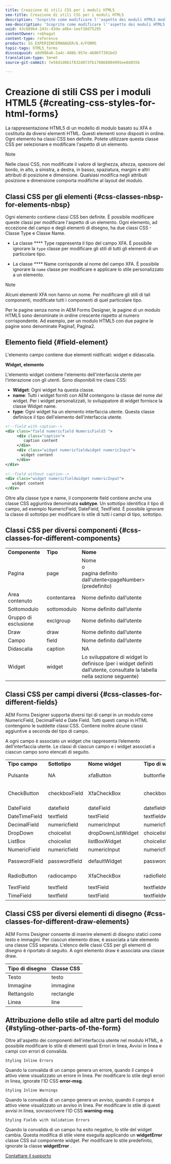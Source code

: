```yaml
---
title: Creazione di stili CSS per i moduli HTML5
seo-title: Creazione di stili CSS per i moduli HTML5
description: 'Scoprite come modificare l''aspetto dei moduli HTML5 modificando la classe CSS associata all''elemento modulo HTML. '
seo-description: 'Scoprite come modificare l''aspetto dei moduli HTML5 modificando la classe CSS associata all''elemento modulo HTML. '
uuid: 43c689b4-243c-43de-a8be-1eef10d75295
contentOwner: robhagat
content-type: reference
products: SG_EXPERIENCEMANAGER/6.4/FORMS
topic-tags: hTML5_forms
discoiquuid: a8d986ab-2a4c-488b-957e-4606f7391bd3
translation-type: tm+mt
source-git-commit: 7e58d1d861f832d073fb178868804995ee8d855b

---
```



# Creazione di stili CSS per i moduli HTML5 {#creating-css-styles-for-html-forms}

La rappresentazione HTML5 di un modello di modulo basato su XFA è costituita da diversi elementi HTML. Questi elementi sono disposti in ordine. Ogni elemento ha classi CSS ben definite. Potete utilizzare questa classe CSS per selezionare e modificare l&#39;aspetto di un elemento.

>[!NOTE]
>
>Nelle classi CSS, non modificate il valore di larghezza, altezza, spessore del bordo, in alto, a sinistra, a destra, in basso, spaziatura, margini e altri attributi di posizione e dimensione. Qualsiasi modifica negli attributi posizione e dimensione comporta modifiche al layout del modulo.

## Classi CSS per gli elementi {#css-classes-nbsp-for-elements-nbsp}

Ogni elemento contiene classi CSS ben definite. È possibile modificare queste classi per modificare l&#39;aspetto di un elemento. Ogni elemento, ad eccezione del campo e degli elementi di disegno, ha due classi CSS - Classe Type e Classe Name.

* La classe **** Type rappresenta il tipo del campo XFA. È possibile ignorare la `type` classe per modificare gli stili di tutti gli elementi di un particolare tipo.

* La classe **** Name corrisponde al nome del campo XFA. È possibile ignorare la `name` classe per modificare e applicare lo stile personalizzato a un elemento.

>[!NOTE]
>
>Alcuni elementi XFA non hanno un nome. Per modificare gli stili di tali componenti, modificate tutti i componenti di quel particolare tipo.

Per le pagine senza nome in AEM Forms Designer, le pagine di un modulo HTML5 sono denominate in ordine crescente rispetto al numero corrispondente. Ad esempio, per un modulo HTML5 con due pagine le pagine sono denominate Pagina1, Pagina2.

## Elemento field {#field-element}

L&#39;elemento campo contiene due elementi nidificati: widget e didascalia.

**Widget, elemento**

L&#39;elemento widget contiene l&#39;elemento dell&#39;interfaccia utente per l&#39;interazione con gli utenti. Sono disponibili tre classi CSS:

* **Widget**: Ogni widget ha questa classe.
* **name**: Tutti i widget forniti con AEM contengono la classe del nome del widget. Per i widget personalizzati, lo sviluppatore di widget fornisce la classe Widget name.
* **type**: Ogni widget ha un elemento interfaccia utente. Questa classe definisce il tipo dell&#39;elemento dell&#39;interfaccia utente.

```xml
<!--field with caption-->
<div class="field numericfield NumericField3 ">
     <div class="caption">
        caption content
     </div>
     <div class="widget numericfieldwidget numericInput">
       widget content
     </div>
</div>
 
<!--field without caption-->
<div class="widget numericfieldwidget numericInput">
   widget content
</div>
```

Oltre alla classe type e name, il componente field contiene anche una classe CSS aggiuntiva denominata **subtype**. Un sottotipo identifica il tipo di campo, ad esempio NumericField, DateField, TextField. È possibile ignorare la classe di sottotipo per modificare lo stile di tutti i campi di tipo, sottotipo.

## Classi CSS per diversi componenti {#css-classes-for-different-components}

<table> 
 <tbody> 
  <tr> 
   <td><strong>Componente</strong></td> 
   <td><strong>Tipo</strong></td> 
   <td><strong>Nome</strong></td> 
  </tr> 
  <tr> 
   <td>Pagina</td> 
   <td>page</td> 
   <td>Nome<br /> o<br /> pagina definito dall'utente&lt;pageNumber&gt; (predefinito)</td> 
  </tr> 
  <tr> 
   <td>Area contenuto</td> 
   <td>contentarea</td> 
   <td>Nome definito dall’utente</td> 
  </tr> 
  <tr> 
   <td>Sottomodulo</td> 
   <td>sottomodulo</td> 
   <td>Nome definito dall’utente</td> 
  </tr> 
  <tr> 
   <td>Gruppo di esclusione</td> 
   <td>exclgroup</td> 
   <td>Nome definito dall’utente</td> 
  </tr> 
  <tr> 
   <td>Draw</td> 
   <td>draw</td> 
   <td>Nome definito dall’utente</td> 
  </tr> 
  <tr> 
   <td>Campo</td> 
   <td>field</td> 
   <td>Nome definito dall’utente</td> 
  </tr> 
  <tr> 
   <td>Didascalia</td> 
   <td>caption</td> 
   <td>NA</td> 
  </tr> 
  <tr> 
   <td>Widget</td> 
   <td>widget</td> 
   <td>Lo sviluppatore di widget lo definisce (per i widget definiti dall’utente, consultate la tabella nella sezione seguente)</td> 
  </tr> 
 </tbody> 
</table>

## Classi CSS per campi diversi {#css-classes-for-different-fields}

AEM Forms Designer supporta diversi tipi di campi in un modulo come NumericField, DecimalField e Date Field. Tutti questi campi in HTML contengono le suddette classi CSS. Contiene inoltre alcune classi aggiuntive a seconda del tipo di campo.

A ogni campo è associato un widget che rappresenta l’elemento dell’interfaccia utente. Le classi di ciascun campo e i widget associati a ciascun campo sono elencati di seguito.

<table> 
 <tbody> 
  <tr> 
   <td><strong>Tipo campo</strong></td> 
   <td><strong>Sottotipo</strong></td> 
   <td><strong>Nome widget</strong></td> 
   <td><strong>Tipo di widget</strong></td> 
   <td><strong>Tag HTML UI</strong></td> 
  </tr> 
  <tr> 
   <td>Pulsante<br type="_moz" /> </td> 
   <td>NA</td> 
   <td>xfaButton<br type="_moz" /> </td> 
   <td>buttonfieldwidget<br type="_moz" /> </td> 
   <td>input type=button<br type="_moz" /> </td> 
  </tr> 
  <tr> 
   <td>CheckButton<br type="_moz" /> </td> 
   <td>checkboxField<br /> </td> 
   <td>XfaCheckBox<br type="_moz" /> </td> 
   <td>checkboxfieldwidget<br type="_moz" /> </td> 
   <td>tipo di input=casella di controllo<br type="_moz" /> </td> 
  </tr> 
  <tr> 
   <td>DateField<br type="_moz" /> </td> 
   <td>datefield<br type="_moz" /> </td> 
   <td>dateField<br type="_moz" /> </td> 
   <td>datefieldwidget<br type="_moz" /> </td> 
   <td>input type=text<br type="_moz" /> </td> 
  </tr> 
  <tr> 
   <td>DateTimeField<br type="_moz" /> </td> 
   <td>textfield<br type="_moz" /> </td> 
   <td>textField<br type="_moz" /> </td> 
   <td>textfieldwidget</td> 
   <td>input type=text<br type="_moz" /> </td> 
  </tr> 
  <tr> 
   <td>DecimalField<br type="_moz" /> </td> 
   <td>numericfield<br type="_moz" /> </td> 
   <td>numericInput<br type="_moz" /> </td> 
   <td>numericfieldwidget<br type="_moz" /> </td> 
   <td>input type=text<br type="_moz" /> </td> 
  </tr> 
  <tr> 
   <td>DropDown<br type="_moz" /> </td> 
   <td>choicelist<br type="_moz" /> </td> 
   <td>dropDownListWidget<br type="_moz" /> </td> 
   <td>choicelistwidget<br type="_moz" /> </td> 
   <td>select</td> 
  </tr> 
  <tr> 
   <td>ListBox<br type="_moz" /> </td> 
   <td>choicelist<br type="_moz" /> </td> 
   <td>listBoxWidget<br type="_moz" /> </td> 
   <td>choicelistwidget<br type="_moz" /> </td> 
   <td>ol</td> 
  </tr> 
  <tr> 
   <td>NumericField<br type="_moz" /> </td> 
   <td>numericfield<br type="_moz" /> </td> 
   <td>numericInput<br type="_moz" /> </td> 
   <td>numericfieldwidget<br type="_moz" /> </td> 
   <td>input type=text<br type="_moz" /> </td> 
  </tr> 
  <tr> 
   <td>PasswordField<br type="_moz" /> </td> 
   <td>passwordfield<br type="_moz" /> </td> 
   <td>defaultWidget<br type="_moz" /> </td> 
   <td>passwordfieldwidget<br type="_moz" /> </td> 
   <td>input type=password<br type="_moz" /> </td> 
  </tr> 
  <tr> 
   <td>RadioButton<br type="_moz" /> </td> 
   <td>radiocampo<br type="_moz" /> </td> 
   <td>XfaCheckBox<br type="_moz" /> </td> 
   <td>radiofieldwidget<br type="_moz" /> </td> 
   <td>input type=radio<br type="_moz" /> </td> 
  </tr> 
  <tr> 
   <td>TextField<br type="_moz" /> </td> 
   <td>textfield<br type="_moz" /> </td> 
   <td>textField<br type="_moz" /> </td> 
   <td>textfieldwidget<br type="_moz" /> </td> 
   <td>input type=text<br type="_moz" /> </td> 
  </tr> 
  <tr> 
   <td>TimeField<br type="_moz" /> </td> 
   <td>textfield<br type="_moz" /> </td> 
   <td>textField<br type="_moz" /> </td> 
   <td>textfieldwidget<br type="_moz" /> </td> 
   <td>input type=text<br type="_moz" /> </td> 
  </tr> 
 </tbody> 
</table>

## Classi CSS per diversi elementi di disegno {#css-classes-for-different-draw-elements}

AEM Forms Designer consente di inserire elementi di disegno statici come testo e immagini. Per ciascun elemento draw, è associata a tale elemento una classe CSS separata. L&#39;elenco delle classi CSS per gli elementi di disegno è riportato di seguito. A ogni elemento draw è associata una classe draw.

| **Tipo di disegno** | **Classe CSS** |
|---|---|
| Testo | testo |
| Immagine | immagine |
| Rettangolo | rectangle |
| Linea | line |

## Attribuzione dello stile ad altre parti del modulo {#styling-other-parts-of-the-form}

Oltre all&#39;aspetto dei componenti dell&#39;interfaccia utente nel modulo HTML, è possibile modificare lo stile di elementi quali Errori in linea, Avvisi in linea e campi con errori di convalida.

`Styling Inline Errors`

Quando la convalida di un campo genera un errore, quando il campo è attivo viene visualizzato un errore in linea. Per modificare lo stile degli errori in linea, ignorate l&#39;ID CSS **error-msg**.

`Styling Inline Warnings`

Quando la convalida di un campo genera un avviso, quando il campo è attivo viene visualizzato un avviso in linea. Per modificare lo stile di questi avvisi in linea, sovrascrivere l&#39;ID CSS **warning-msg**.

`Styling Fields with Validation Errors`

Quando la convalida di un campo ha esito negativo, lo stile del widget cambia. Questa modifica di stile viene eseguita applicando un **widgetError** classe CSS sul componente widget. Per modificare lo stile predefinito, ignorate la classe **widgetError** .

[Contattare il supporto](https://www.adobe.com/account/sign-in.supportportal.html)
